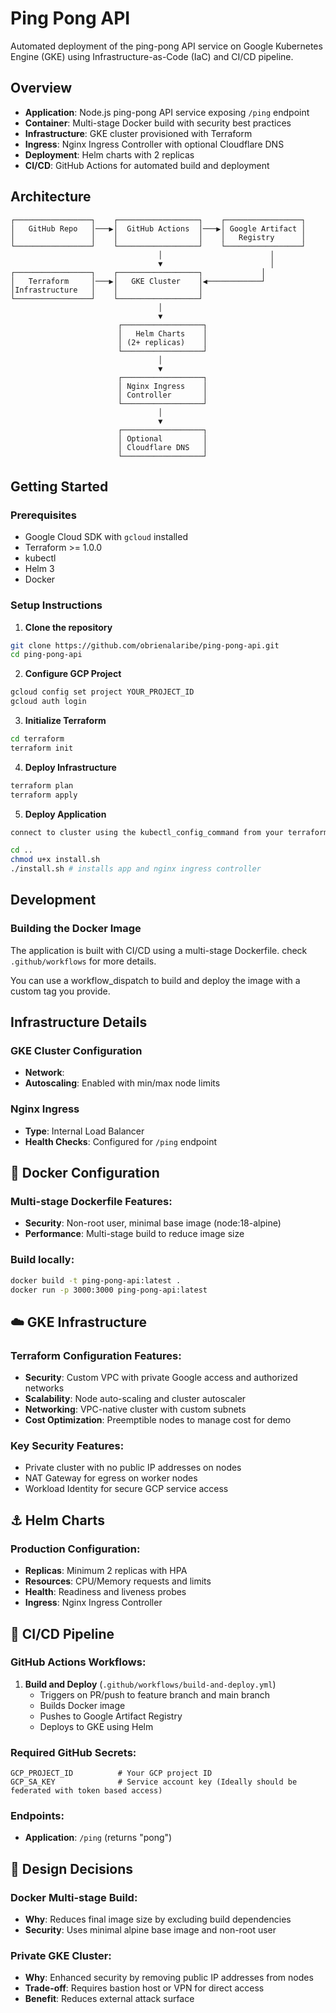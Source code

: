 # Ping Pong API

Automated deployment of the ping-pong API service on Google Kubernetes Engine (GKE) using Infrastructure-as-Code (IaC) and CI/CD pipeline.

## Overview

- **Application**: Node.js ping-pong API service exposing `/ping` endpoint
- **Container**: Multi-stage Docker build with security best practices
- **Infrastructure**: GKE cluster provisioned with Terraform
- **Ingress**: Nginx Ingress Controller with optional Cloudflare DNS
- **Deployment**: Helm charts with 2 replicas
- **CI/CD**: GitHub Actions for automated build and deployment

## Architecture

```
┌─────────────────┐    ┌──────────────────┐    ┌─────────────────┐
│   GitHub Repo   │───▶│  GitHub Actions  │───▶│ Google Artifact │
│                 │    │                  │    │   Registry      │
└─────────────────┘    └──────────────────┘    └─────────────────┘
                                 │                        │
                                 ▼                        │
┌─────────────────┐    ┌──────────────────┐             │
│   Terraform     │───▶│   GKE Cluster    │◀────────────┘
│Infrastructure   │    │                  │
└─────────────────┘    └──────────────────┘
                                 │
                                 ▼
                        ┌──────────────────┐
                        │   Helm Charts    │
                        │ (2+ replicas)    │
                        └──────────────────┘
                                 │
                                 ▼
                        ┌──────────────────┐
                        │ Nginx Ingress    │
                        │ Controller       │
                        └──────────────────┘
                                 │
                                 ▼
                        ┌──────────────────┐
                        │ Optional         │
                        │ Cloudflare DNS   │
                        └──────────────────┘
```

## Getting Started

### Prerequisites

- Google Cloud SDK with `gcloud` installed
- Terraform >= 1.0.0
- kubectl
- Helm 3
- Docker

### Setup Instructions

1. **Clone the repository**
```bash
git clone https://github.com/obrienalaribe/ping-pong-api.git
cd ping-pong-api
```

2. **Configure GCP Project**
```bash
gcloud config set project YOUR_PROJECT_ID
gcloud auth login
```

3. **Initialize Terraform**
```bash
cd terraform
terraform init
```

4. **Deploy Infrastructure**
```bash
terraform plan
terraform apply
```

5. **Deploy Application**
```bash
connect to cluster using the kubectl_config_command from your terraform output (gcloud container clusters get-credentials ping-pong-cluster ...))

cd ..
chmod u+x install.sh 
./install.sh # installs app and nginx ingress controller
```


## Development

### Building the Docker Image

The application is built with CI/CD using a multi-stage Dockerfile. check `.github/workflows` for more details.

You can use a workflow_dispatch to build and deploy the image with a custom tag you provide.

## Infrastructure Details

### GKE Cluster Configuration

- **Network**: 
- **Autoscaling**: Enabled with min/max node limits

### Nginx Ingress

- **Type**: Internal Load Balancer
- **Health Checks**: Configured for `/ping` endpoint


## 🐳 Docker Configuration

### Multi-stage Dockerfile Features:
- **Security**: Non-root user, minimal base image (node:18-alpine)
- **Performance**: Multi-stage build to reduce image size

### Build locally:
```bash
docker build -t ping-pong-api:latest .
docker run -p 3000:3000 ping-pong-api:latest
```

## ☁️ GKE Infrastructure

### Terraform Configuration Features:
- **Security**: Custom VPC with private Google access and authorized networks
- **Scalability**: Node auto-scaling and cluster autoscaler
- **Networking**: VPC-native cluster with custom subnets
- **Cost Optimization**: Preemptible nodes to manage cost for demo

### Key Security Features:
- Private cluster with no public IP addresses on nodes
- NAT Gateway for egress on worker nodes
- Workload Identity for secure GCP service access

## ⚓ Helm Charts

### Production Configuration:
- **Replicas**: Minimum 2 replicas with HPA
- **Resources**: CPU/Memory requests and limits
- **Health**: Readiness and liveness probes
- **Ingress**: Nginx Ingress Controller

## 🔄 CI/CD Pipeline

### GitHub Actions Workflows:

1. **Build and Deploy** (`.github/workflows/build-and-deploy.yml`)
   - Triggers on PR/push to feature branch and main branch
   - Builds Docker image
   - Pushes to Google Artifact Registry
   - Deploys to GKE using Helm


### Required GitHub Secrets:
```
GCP_PROJECT_ID          # Your GCP project ID
GCP_SA_KEY              # Service account key (Ideally should be federated with token based access)
```

### Endpoints:
- **Application**: `/ping` (returns "pong")


## 📝 Design Decisions

### Docker Multi-stage Build:
- **Why**: Reduces final image size by excluding build dependencies
- **Security**: Uses minimal alpine base image and non-root user

### Private GKE Cluster:
- **Why**: Enhanced security by removing public IP addresses from nodes
- **Trade-off**: Requires bastion host or VPN for direct access
- **Benefit**: Reduces external attack surface